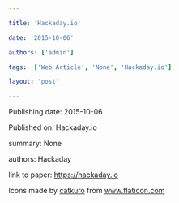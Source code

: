 ---
title: 'Hackaday.io'
date: '2015-10-06'
authors: ['admin']
tags:  ['Web Article', 'None', 'Hackaday.io']
layout: 'post'
---
Publishing date: 2015-10-06

Published on: Hackaday.io

summary: None

authors: Hackaday

link to paper: https://hackaday.io

Icons made by <a href="https://www.flaticon.com/free-icon/bookshelves_3576884" title="catkuro">catkuro</a> from <a href="https://www.flaticon.com/" title="Flaticon"> www.flaticon.com</a>